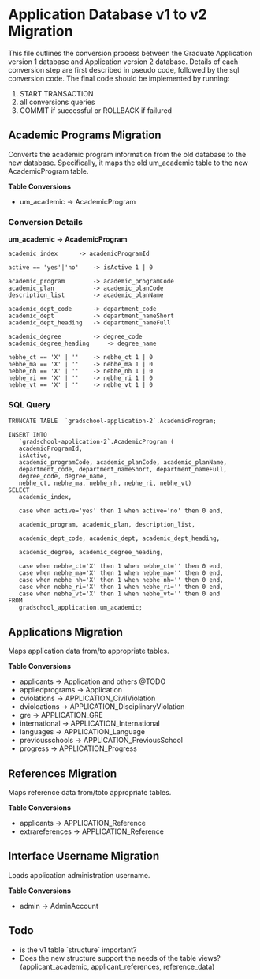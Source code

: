 Application Database v1 to v2 Migration
=======================================

This file outlines the conversion process between the Graduate Application version 1 database and Application version 2 database. Details of each conversion step are first described in pseudo code, followed by the sql conversion code. The final code should be implemented by running:

1. START TRANSACTION
1. all conversions queries
1. COMMIT if successful or ROLLBACK if failured


Academic Programs Migration
---------------------------

Converts the academic program information from the old database to the new database. Specifically, it maps the old um_academic table to the new AcademicProgram table.

**Table Conversions**

- um_academic -> AcademicProgram


### Conversion Details ###

**um_academic -> AcademicProgram**

	academic_index 		-> academicProgramId

	active == 'yes'|'no' 	-> isActive 1 | 0

	academic_program 		-> academic_programCode
	academic_plan 			-> academic_planCode
	description_list 		-> academic_planName

	academic_dept_code 		-> department_code
	academic_dept 			-> department_nameShort
	academic_dept_heading 	-> department_nameFull

	academic_degree 		-> degree_code
	academic_degree_heading 	-> degree_name

	nebhe_ct == 'X' | '' 	-> nebhe_ct 1 | 0
	nebhe_ma == 'X' | '' 	-> nebhe_ma 1 | 0
	nebhe_nh == 'X' | '' 	-> nebhe_nh 1 | 0
	nebhe_ri == 'X' | '' 	-> nebhe_ri 1 | 0
	nebhe_vt == 'X' | '' 	-> nebhe_vt 1 | 0


### SQL Query ###

	TRUNCATE TABLE  `gradschool-application-2`.AcademicProgram;
	
	INSERT INTO
	   `gradschool-application-2`.AcademicProgram (
	   academicProgramId,
	   isActive,
	   academic_programCode, academic_planCode, academic_planName, 
	   department_code, department_nameShort, department_nameFull, 
	   degree_code, degree_name, 
	   nebhe_ct, nebhe_ma, nebhe_nh, nebhe_ri, nebhe_vt)
	SELECT
	   academic_index, 
	
	   case when active='yes' then 1 when active='no' then 0 end, 
	
	   academic_program, academic_plan, description_list, 
	
	   academic_dept_code, academic_dept, academic_dept_heading, 
	
	   academic_degree, academic_degree_heading,
	
	   case when nebhe_ct='X' then 1 when nebhe_ct='' then 0 end,   
	   case when nebhe_ma='X' then 1 when nebhe_ma='' then 0 end,   
	   case when nebhe_nh='X' then 1 when nebhe_nh='' then 0 end,   
	   case when nebhe_ri='X' then 1 when nebhe_ri='' then 0 end,
	   case when nebhe_vt='X' then 1 when nebhe_vt='' then 0 end
	FROM
	   gradschool_application.um_academic;


Applications Migration
----------------------

Maps application data from/to appropriate tables.

**Table Conversions**

- applicants 		-> Application and others @TODO
- appliedprograms 	-> Application
- cviolations		-> APPLICATION_CivilViolation
- dvioloations 	-> APPLICATION_DisciplinaryViolation
- gre 			-> APPLICATION_GRE
- international  	-> APPLICATION_International
- languages		-> APPLICATION_Language
- previousschools	-> APPLICATION_PreviousSchool
- progress		-> APPLICATION_Progress


References Migration
--------------------

Maps reference data from/toto appropriate tables.

**Table Conversions**

- applicants 		-> APPLICATION_Reference
- extrareferences 	-> APPLICATION_Reference


Interface Username Migration
----------------------------

Loads application administration username.

**Table Conversions**

- admin -> AdminAccount


Todo
----

- is the v1 table \`structure\` important?
- Does the new structure support the needs of the table views? (applicant\_academic, applicant\_references, reference\_data)




